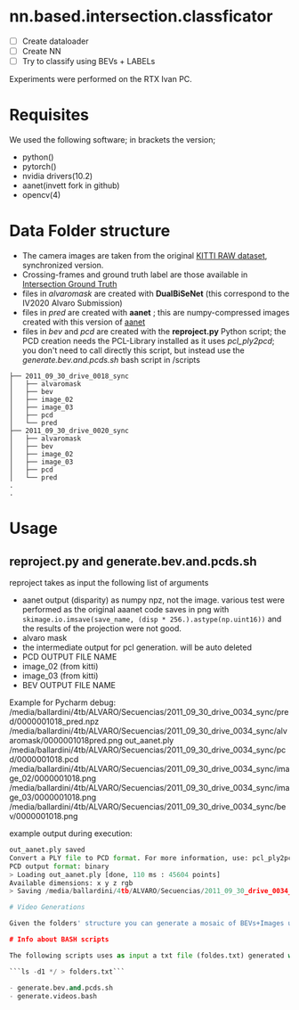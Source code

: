 # nn.based.intersection.classficator

- [ ] Create dataloader
- [ ] Create NN
- [ ] Try to classify using BEVs + LABELs

Experiments were performed on the RTX Ivan PC.

# Requisites

We used the following software; in brackets the version;

- python()
- pytorch()
- nvidia drivers(10.2)
- aanet(invett fork in github)
- opencv(4)

# Data Folder structure

- The camera images are taken from the original [KITTI RAW dataset](http://www.cvlibs.net/datasets/kitti/raw_data.php), synchronized version. 
- Crossing-frames and ground truth label are those available in [Intersection Ground Truth](https://ira.disco.unimib.it/research/robotic-perception-research/road-layout-estimation/an-online-probabilistic-road-intersection-detector/intersection-ground-truth/)
- files in *alvaromask* are created with **DualBiSeNet** (this correspond to the IV2020 Alvaro Submission)
- files in *pred* are created with **aanet** ; this are numpy-compressed images created with this version of [aanet](https://github.com/invett/aanet)
- files in *bev* and *pcd* are created with the **reproject.py** Python script; the PCD creation needs the PCL-Library installed as it uses *pcl_ply2pcd*; you don't need to call directly this script, but instead use the *generate.bev.and.pcds.sh* bash script in /scripts 

```.
├── 2011_09_30_drive_0018_sync
│   ├── alvaromask
│   ├── bev
│   ├── image_02
│   ├── image_03
│   ├── pcd
│   └── pred
├── 2011_09_30_drive_0020_sync
│   ├── alvaromask
│   ├── bev
│   ├── image_02
│   ├── image_03
│   ├── pcd
│   └── pred
.
.
```

# Usage

## reproject.py and generate.bev.and.pcds.sh

reproject takes as input the following list of arguments

- aanet output (disparity) as numpy npz, not the image. various test were performed as the original aaanet code saves in png with ```skimage.io.imsave(save_name, (disp * 256.).astype(np.uint16))``` and the results of the projection were not good.
- alvaro mask
- the intermediate output for pcl generation. will be auto deleted 
- PCD OUTPUT FILE NAME
- image_02 (from kitti)
- image_03 (from kitti)
- BEV OUTPUT FILE NAME


Example for Pycharm debug:
/media/ballardini/4tb/ALVARO/Secuencias/2011_09_30_drive_0034_sync/pred/0000001018_pred.npz
/media/ballardini/4tb/ALVARO/Secuencias/2011_09_30_drive_0034_sync/alvaromask/0000001018pred.png
out_aanet.ply 
/media/ballardini/4tb/ALVARO/Secuencias/2011_09_30_drive_0034_sync/pcd/0000001018.pcd 
/media/ballardini/4tb/ALVARO/Secuencias/2011_09_30_drive_0034_sync/image_02/0000001018.png 
/media/ballardini/4tb/ALVARO/Secuencias/2011_09_30_drive_0034_sync/image_03/0000001018.png 
/media/ballardini/4tb/ALVARO/Secuencias/2011_09_30_drive_0034_sync/bev/0000001018.png

example output during execution:

```python reproject.py /media/ballardini/4tb/ALVARO/Secuencias/2011_09_30_drive_0034_sync/pred/0000001017_pred.npz /media/ballardini/4tb/ALVARO/Secuencias/2011_09_30_drive_0034_sync/alvaromask/0000001017pred.png out_aanet.ply /media/ballardini/4tb/ALVARO/Secuencias/2011_09_30_drive_0034_sync/pcd/0000001017.pcd /media/ballardini/4tb/ALVARO/Secuencias/2011_09_30_drive_0034_sync/image_02/0000001017.png /media/ballardini/4tb/ALVARO/Secuencias/2011_09_30_drive_0034_sync/image_03/0000001017.png /media/ballardini/4tb/ALVARO/Secuencias/2011_09_30_drive_0034_sync/bev/0000001017.png
out_aanet.ply saved
Convert a PLY file to PCD format. For more information, use: pcl_ply2pcd -h
PCD output format: binary
> Loading out_aanet.ply [done, 110 ms : 45604 points]
Available dimensions: x y z rgb
> Saving /media/ballardini/4tb/ALVARO/Secuencias/2011_09_30_drive_0034_sync/pcd/0000001017.pcd [done, 2 ms : 45604 points]```

# Video Generations

Given the folders' structure you can generate a mosaic of BEVs+Images using the script _generate.videos.bash_

# Info about BASH scripts

The following scripts uses as input a txt file (foldes.txt) generated with 

```ls -d1 */ > folders.txt```

- generate.bev.and.pcds.sh
- generate.videos.bash